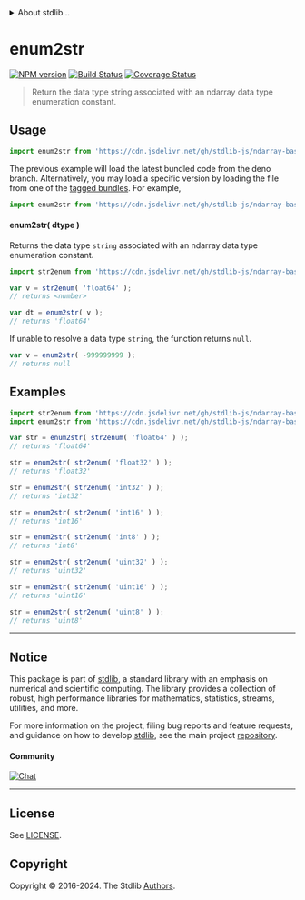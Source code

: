 <!--

@license Apache-2.0

Copyright (c) 2021 The Stdlib Authors.

Licensed under the Apache License, Version 2.0 (the "License");
you may not use this file except in compliance with the License.
You may obtain a copy of the License at

   http://www.apache.org/licenses/LICENSE-2.0

Unless required by applicable law or agreed to in writing, software
distributed under the License is distributed on an "AS IS" BASIS,
WITHOUT WARRANTIES OR CONDITIONS OF ANY KIND, either express or implied.
See the License for the specific language governing permissions and
limitations under the License.

-->


<details>
  <summary>
    About stdlib...
  </summary>
  <p>We believe in a future in which the web is a preferred environment for numerical computation. To help realize this future, we've built stdlib. stdlib is a standard library, with an emphasis on numerical and scientific computation, written in JavaScript (and C) for execution in browsers and in Node.js.</p>
  <p>The library is fully decomposable, being architected in such a way that you can swap out and mix and match APIs and functionality to cater to your exact preferences and use cases.</p>
  <p>When you use stdlib, you can be absolutely certain that you are using the most thorough, rigorous, well-written, studied, documented, tested, measured, and high-quality code out there.</p>
  <p>To join us in bringing numerical computing to the web, get started by checking us out on <a href="https://github.com/stdlib-js/stdlib">GitHub</a>, and please consider <a href="https://opencollective.com/stdlib">financially supporting stdlib</a>. We greatly appreciate your continued support!</p>
</details>

# enum2str

[![NPM version][npm-image]][npm-url] [![Build Status][test-image]][test-url] [![Coverage Status][coverage-image]][coverage-url] <!-- [![dependencies][dependencies-image]][dependencies-url] -->

> Return the data type string associated with an ndarray data type enumeration constant.

<!-- Section to include introductory text. Make sure to keep an empty line after the intro `section` element and another before the `/section` close. -->

<section class="intro">

</section>

<!-- /.intro -->

<!-- Package usage documentation. -->



<section class="usage">

## Usage

```javascript
import enum2str from 'https://cdn.jsdelivr.net/gh/stdlib-js/ndarray-base-dtype-enum2str@deno/mod.js';
```
The previous example will load the latest bundled code from the deno branch. Alternatively, you may load a specific version by loading the file from one of the [tagged bundles](https://github.com/stdlib-js/ndarray-base-dtype-enum2str/tags). For example,

```javascript
import enum2str from 'https://cdn.jsdelivr.net/gh/stdlib-js/ndarray-base-dtype-enum2str@v0.2.0-deno/mod.js';
```

#### enum2str( dtype )

Returns the data type `string` associated with an ndarray data type enumeration constant.

```javascript
import str2enum from 'https://cdn.jsdelivr.net/gh/stdlib-js/ndarray-base-dtype-str2enum@deno/mod.js';

var v = str2enum( 'float64' );
// returns <number>

var dt = enum2str( v );
// returns 'float64'
```

If unable to resolve a data type `string`, the function returns `null`.

```javascript
var v = enum2str( -999999999 );
// returns null
```

</section>

<!-- /.usage -->

<!-- Package usage notes. Make sure to keep an empty line after the `section` element and another before the `/section` close. -->

<section class="notes">

</section>

<!-- /.notes -->

<!-- Package usage examples. -->

<section class="examples">

## Examples

<!-- eslint no-undef: "error" -->

```javascript
import str2enum from 'https://cdn.jsdelivr.net/gh/stdlib-js/ndarray-base-dtype-str2enum@deno/mod.js';
import enum2str from 'https://cdn.jsdelivr.net/gh/stdlib-js/ndarray-base-dtype-enum2str@deno/mod.js';

var str = enum2str( str2enum( 'float64' ) );
// returns 'float64'

str = enum2str( str2enum( 'float32' ) );
// returns 'float32'

str = enum2str( str2enum( 'int32' ) );
// returns 'int32'

str = enum2str( str2enum( 'int16' ) );
// returns 'int16'

str = enum2str( str2enum( 'int8' ) );
// returns 'int8'

str = enum2str( str2enum( 'uint32' ) );
// returns 'uint32'

str = enum2str( str2enum( 'uint16' ) );
// returns 'uint16'

str = enum2str( str2enum( 'uint8' ) );
// returns 'uint8'
```

</section>

<!-- /.examples -->

<!-- Section to include cited references. If references are included, add a horizontal rule *before* the section. Make sure to keep an empty line after the `section` element and another before the `/section` close. -->

<section class="references">

</section>

<!-- /.references -->

<!-- Section for related `stdlib` packages. Do not manually edit this section, as it is automatically populated. -->

<section class="related">

</section>

<!-- /.related -->

<!-- Section for all links. Make sure to keep an empty line after the `section` element and another before the `/section` close. -->


<section class="main-repo" >

* * *

## Notice

This package is part of [stdlib][stdlib], a standard library with an emphasis on numerical and scientific computing. The library provides a collection of robust, high performance libraries for mathematics, statistics, streams, utilities, and more.

For more information on the project, filing bug reports and feature requests, and guidance on how to develop [stdlib][stdlib], see the main project [repository][stdlib].

#### Community

[![Chat][chat-image]][chat-url]

---

## License

See [LICENSE][stdlib-license].


## Copyright

Copyright &copy; 2016-2024. The Stdlib [Authors][stdlib-authors].

</section>

<!-- /.stdlib -->

<!-- Section for all links. Make sure to keep an empty line after the `section` element and another before the `/section` close. -->

<section class="links">

[npm-image]: http://img.shields.io/npm/v/@stdlib/ndarray-base-dtype-enum2str.svg
[npm-url]: https://npmjs.org/package/@stdlib/ndarray-base-dtype-enum2str

[test-image]: https://github.com/stdlib-js/ndarray-base-dtype-enum2str/actions/workflows/test.yml/badge.svg?branch=v0.2.0
[test-url]: https://github.com/stdlib-js/ndarray-base-dtype-enum2str/actions/workflows/test.yml?query=branch:v0.2.0

[coverage-image]: https://img.shields.io/codecov/c/github/stdlib-js/ndarray-base-dtype-enum2str/main.svg
[coverage-url]: https://codecov.io/github/stdlib-js/ndarray-base-dtype-enum2str?branch=main

<!--

[dependencies-image]: https://img.shields.io/david/stdlib-js/ndarray-base-dtype-enum2str.svg
[dependencies-url]: https://david-dm.org/stdlib-js/ndarray-base-dtype-enum2str/main

-->

[chat-image]: https://img.shields.io/gitter/room/stdlib-js/stdlib.svg
[chat-url]: https://app.gitter.im/#/room/#stdlib-js_stdlib:gitter.im

[stdlib]: https://github.com/stdlib-js/stdlib

[stdlib-authors]: https://github.com/stdlib-js/stdlib/graphs/contributors

[umd]: https://github.com/umdjs/umd
[es-module]: https://developer.mozilla.org/en-US/docs/Web/JavaScript/Guide/Modules

[deno-url]: https://github.com/stdlib-js/ndarray-base-dtype-enum2str/tree/deno
[deno-readme]: https://github.com/stdlib-js/ndarray-base-dtype-enum2str/blob/deno/README.md
[umd-url]: https://github.com/stdlib-js/ndarray-base-dtype-enum2str/tree/umd
[umd-readme]: https://github.com/stdlib-js/ndarray-base-dtype-enum2str/blob/umd/README.md
[esm-url]: https://github.com/stdlib-js/ndarray-base-dtype-enum2str/tree/esm
[esm-readme]: https://github.com/stdlib-js/ndarray-base-dtype-enum2str/blob/esm/README.md
[branches-url]: https://github.com/stdlib-js/ndarray-base-dtype-enum2str/blob/main/branches.md

[stdlib-license]: https://raw.githubusercontent.com/stdlib-js/ndarray-base-dtype-enum2str/main/LICENSE

</section>

<!-- /.links -->
